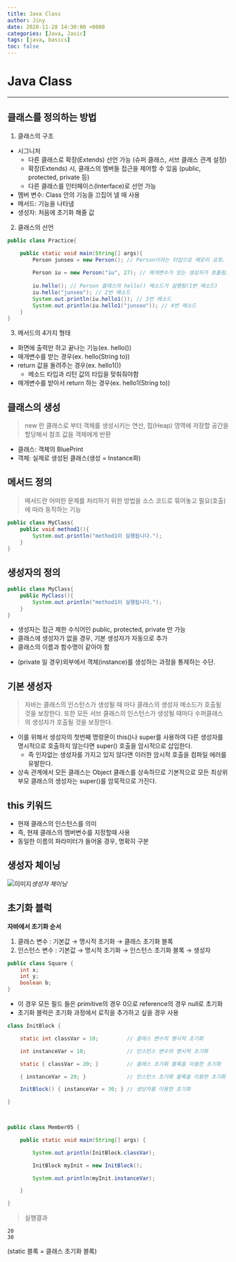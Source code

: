 ```yaml
---
title: Java Class
author: Jiny
date: 2020-11-28 14:30:00 +0800
categories: [Java, Jasic]
tags: [java, basics]
toc: false
---
```


# Java Class
___

## 클래스를 정의하는 방법

1. 클래스의 구조
  - 시그니처
    - 다른 클래스로 확장(Extends) 선언 가능 (슈퍼 클래스, 서브 클래스 관계 설정)
    - 확장(Extends) 시, 클래스의 멤버들 접근을 제어할 수 있음 (public, protected, private 등)
    - 다른 클래스를 인터페이스(Interface)로 선언 가능
  - 멤버 변수: Class 안의 기능을 끄집어 낼 때 사용
  - 메서드: 기능을 나타냄
  - 생성자: 처음에 초기화 해줄 값

2. 클래스의 선언

```java
public class Practice{

	public static void main(String[] args){
    	Person junseo = new Person(); // Person이라는 타입으로 메모리 요청. 이 구문이 실행시 Person 클래스의 생성자가 실행됨
        
        Person iu = new Person("iu", 27); // 매개변수가 있는 생성자가 호출됨.
        
        iu.hello(); // Person 클래스의 hello() 메소드가 실행됨(1번 메소드)
        iu.hello("junseo"); // 2번 메소드
        System.out.println(iu.hello1()); // 3번 메소드
        System.out.println(iu.hello1("junseo")); // 4번 메소드
    }
}
```

3. 메서드의 4가지 형태
  - 화면에 출력만 하고 끝나는 기능(ex. hello())
  - 매개변수를 받는 경우(ex. hello(String to))
  - return 값을 돌려주는 경우(ex. hello1())
    - 메소드 타입과 리턴 값의 타입을 맞춰줘야함
  - 매개변수를 받아서 return 하는 경우(ex. hello1(String to))

## 클래스의 생성

> new 란 클래스로 부터 객체를 생성시키는 연산, 힙(Heap) 영역에 저장할 공간을 할당해서 참조 값을 객체에게 반환

- 클래스: 객체의 BluePrint
- 객체: 실제로 생성된 클래스(생성 = Instance화)

## 메서드 정의

> 메서드란 어떠한 문제를 처리하기 위한 방법을 소스 코드로 묶어놓고 필요(호출)에 따라 동작하는 기능

```java
public class MyClass{
    public void method1(){
        System.out.println("method1이 실행됩니다.");
    }
}
```

## 생성자의 정의

```java
public class MyClass{
    public MyClass(){
        System.out.println("method1이 실행됩니다.");
    }
}
```

- 생성자는 접근 제한 수식어인 public, protected, private 만 가능
- 클래스에 생성자가 없을 경우, 기본 생성자가 자동으로 추가
- 클래스의 이름과 함수명이 같아야 함
+ (private 일 경우)외부에서 객체(instance)를 생성하는 과정을 통제하는 수단.

## 기본 생성자

> 자바는 클래스의 인스턴스가 생성될 때 마다 클래스의 생성자 메소드가 호출될 것을 보장한다. 또한 모든 서브 클래스의 인스턴스가 생성될 때마다 수퍼클래스의 생성자가 호출될 것을 보장한다.

- 이를 위해서 생성자의 첫번째 명령문이 this()나 super를 사용하여 다른 생성자를 명시적으로 호출하지 않는다면 super() 호출을 암시적으로 삽입한다.
  - 즉 인자없는 생성자를 가지고 있지 않다면 이러한 암시적 호출을 컴파일 에러를 유발한다.
- 상속 관계에서 모든 클래스는 Object 클래스를 상속하므로 기본적으로 모든 최상위 부모 클래스의 생성자는 super()를 암묵적으로 가진다.

## this 키워드

- 현재 클래스의 인스턴스를 의미
- 즉, 현재 클래스의 멤버변수를 지정할때 사용
- 동일한 이름의 파라미터가 들어올 경우, 명확히 구분

## 생성자 체이닝

![이미지](https://beginnersbook.com/wp-content/uploads/2013/12/constructor_chaining.jpg)*생성자 체이닝*

## 초기화 블럭

**자바에서 초기화 순서**

1. 클래스 변수 : 기본값 → 명시적 초기화 → 클래스 초기화 블록
2. 인스턴스 변수 : 기본값 → 명시적 초기화 → 인스턴스 초기화 블록 → 생성자

```java
public class Square {
    int x;
    int y;
    boolean b;
}
```
- 이 경우 모든 필드 들은 primitive의 경우 0으로 reference의 경우 null로 초기화
- 초기화 블럭은 초기화 과정에서 로직을 추가하고 싶을 경우 사용

```java
class InitBlock {

    static int classVar = 10;         // 클래스 변수의 명시적 초기화

    int instanceVar = 10;             // 인스턴스 변수의 명시적 초기화

    static { classVar = 20; }         // 클래스 초기화 블록을 이용한 초기화

    { instanceVar = 20; }             // 인스턴스 초기화 블록을 이용한 초기화

    InitBlock() { instanceVar = 30; } // 생성자를 이용한 초기화

}

 

public class Member05 {

    public static void main(String[] args) {

        System.out.println(InitBlock.classVar);

        InitBlock myInit = new InitBlock();

        System.out.println(myInit.instanceVar);

    }

}
```

> 실행결과

```
20
30
```

(static 블록 = 클래스 초기화 블록)